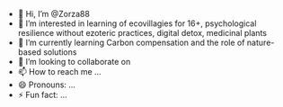 - 👋 Hi, I’m @Zorza88
- 👀 I’m interested in learning of ecovillagies for 16+, psychological resilience without ezoteric practices, digital detox, medicinal plants
- 🌱 I’m currently learning Carbon compensation and the role of nature-based solutions 
- 💞️ I’m looking to collaborate on 
- 📫 How to reach me ...
- 😄 Pronouns: ...
- ⚡ Fun fact: ...

<!---
Zorza88/Zorza88 is a ✨ special ✨ repository because its `README.md` (this file) appears on your GitHub profile.
You can click the Preview link to take a look at your changes.
--->
